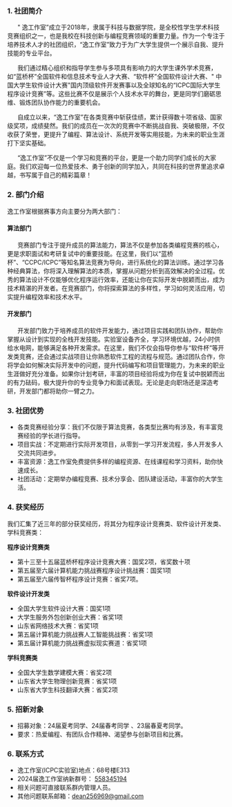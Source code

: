 ### **1. 社团简介**

&nbsp;&nbsp;&nbsp;&nbsp;&nbsp;&nbsp;"
逸工作室”成立于2018年，隶属于科技与数据学院，是全校性学生学术科技竞赛组织之一，也是我校在科技创新与编程竞赛领域的重要力量。作为一个专注于培养技术人才的社团组织，“逸工作室”致力于为广大学生提供一个展示自我、提升技能的专业平台。

&nbsp;&nbsp;&nbsp;&nbsp;&nbsp;&nbsp;我们通过精心组织和指导学生参与多项具有影响力的大学生课外学术竞赛，如“蓝桥杯”全国软件和信息技术专业人才大赛、“软件杯”全国软件设计大赛、"
中国大学生软件设计大赛"国内顶级软件开发赛事以及全球知名的“ICPC国际大学生程序设计竞赛”等。这些比赛不仅是展示个人技术水平的舞台，更是同学们磨砺思维、锻炼团队协作能力的重要机会。

&nbsp;&nbsp;&nbsp;&nbsp;&nbsp;&nbsp;自成立以来，“逸工作室”在各类竞赛中斩获佳绩，累计获得数十项省级、国家级奖项，成绩斐然。我们的成员在一次次的竞赛中不断挑战自我、突破极限，不仅收获了荣誉，更提升了编程、算法设计、系统开发等实用技能，为未来的职业生涯打下坚实基础。

&nbsp;&nbsp;&nbsp;&nbsp;&nbsp;&nbsp;“逸工作室”不仅是一个学习和竞赛的平台，更是一个助力同学们成长的大家庭。我们欢迎每一位热爱技术、勇于创新的同学加入，共同在科技的世界里追求卓越，书写属于自己的精彩篇章！

### **2. 部门介绍**

逸工作室根据赛事方向主要分为两大部门：

#### **算法部门**

&nbsp;&nbsp;&nbsp;&nbsp;&nbsp;&nbsp;竞赛部门专注于提升成员的算法能力，算法不仅是参加各类编程竞赛的核心，更是求职面试和考研复试中的重要技能。在这里，我们以“蓝桥杯”、“CCPC/ICPC”等知名算法竞赛为导向，进行系统化的算法训练。通过学习各种经典算法，你将深入理解算法的本质，掌握从问题分析到高效解决的全过程。优秀的算法设计不仅能够优化程序运行效率，还能让你在实际开发中脱颖而出，成为技术精湛的开发者。在竞赛部门，你将探索算法的多样性，学习如何灵活应用，切实提升编程效率和技术水平。

#### 开发部门

&nbsp;&nbsp;&nbsp;&nbsp;&nbsp;&nbsp;开发部门致力于培养成员的软件开发能力，通过项目实践和团队协作，帮助你掌握从设计到实现的全栈开发技能。实验室设备齐全，学习环境优越，24小时供给水电网，能够满足各种开发需求。在这里，我们不仅会指导你参与“软件杯”等开发类竞赛，还会通过实战项目让你熟悉软件工程的流程与规范。通过团队合作，你将学会如何解决实际开发中的问题，提升代码编写和项目管理能力，为未来的职业生涯做好充分准备。如果你计划考研，丰富的项目经验将成为你在复试中脱颖而出的有力砝码，极大提升你的专业竞争力和面试表现。无论是走向职场还是深造考研，开发部门都将助你一臂之力。

### **3. 社团优势**

- 各类竞赛经验分享：我们不仅限于算法竞赛，各类型比赛均有涉及，有丰富竞赛经验的学长进行指导。
- 项目实战：不定期进行实际开发项目，从零到一学习开发流程，多人开发多人交流共同进步。
- 丰富资源：逸工作室免费提供多样的编程资源、在线课程和学习资料，助你快速成长。
- 社团活动：定期举办编程竞赛、技术分享会、团队建设活动，丰富你的大学生活。

### **4. 获奖经历**

我们汇集了近三年的部分获奖经历，将其分为程序设计竞赛类、软件设计开发类、学科竞赛类：

**程序设计竞赛类**

- 第十三至十五届蓝桥杯程序设计竞赛大赛：国奖2项，省奖数十项
- 第五届至六届计算机能力挑战赛程序设计挑战赛：国奖1项
- 第五届至六届传智杯程序设计竞赛：省奖7项。

**软件设计开发类**

- 全国大学生软件设计大赛：国奖1项
- 大学生服务外包创新创业大赛：省奖1项
- 山东省网络技术大赛：省奖1项
- 第五届计算机能力挑战赛人工智能挑战赛：省奖1项
- 第五届计算机能力挑战赛虚拟现实赛道：省奖1项

**学科竞赛类**

- 全国大学生数学建模大赛：省奖2项
- 山东省大学生物理创新竞赛：省奖1项
- 山东省大学生科技翻译大赛：省奖2项

### **5. 招新对象**

- 招募对象：24届夏考同学、24届春考同学 、23届春夏考同学。
- 要求：热爱编程、有团队合作精神、渴望参与创新项目和比赛。

### **6. 联系方式**

- 逸工作室(ICPC实验室)地点：68号楼E313
- 2024届逸工作室纳新群号： [558345194](http://qm.qq.com/cgi-bin/qm/qr?_wv=1027&k=MvMsvQTU4ZAa4uhJV1q1pyIWBTeRtlBw&authKey=wliELiV7CIH%2BKb0uqILvVJwCh3MFDy2vxLc9qykcgEctX6OZAJyKtnAe1tD0zfwd&noverify=0&group_code=558345194)
- 相关问题可直接联系群内管理人员。
- 其他问题联系邮箱：[dean256969@gmail.com](http://dean256969@gmail.com)






